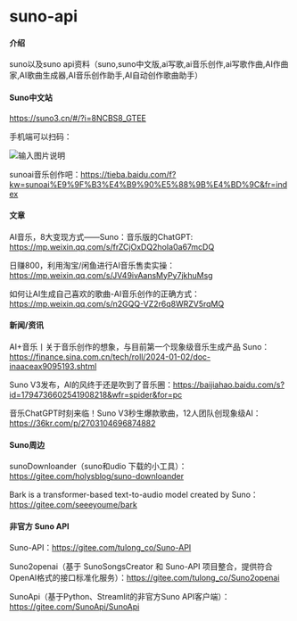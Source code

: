 # suno-api



#### 介绍
suno以及suno api资料（suno,suno中文版,ai写歌,ai音乐创作,ai写歌作曲,AI作曲家,AI歌曲生成器,AI音乐创作助手,AI自动创作歌曲助手）




#### Suno中文站
https://suno3.cn/#/?i=8NCBS8_GTEE

手机端可以扫码：

![输入图片说明](https://gitee.com/happyangellxq520/suno-api/raw/master/imghttpssuno3.cn%23i=8NCBS8_GTEE.png)

sunoai音乐创作吧：https://tieba.baidu.com/f?kw=sunoai%E9%9F%B3%E4%B9%90%E5%88%9B%E4%BD%9C&fr=index


#### 文章
AI音乐，8大变现方式——Suno：音乐版的ChatGPT: https://mp.weixin.qq.com/s/frZCjOxDQ2hoIa0a67mcDQ

日赚800，利用淘宝/闲鱼进行AI音乐售卖实操：https://mp.weixin.qq.com/s/JV49ivAansMyPy7jkhuMsg

如何让AI生成自己喜欢的歌曲-AI音乐创作的正确方式：https://mp.weixin.qq.com/s/n2GQQ-VZ2r6q8WRZV5rqMQ





#### 新闻/资讯
AI+音乐丨关于音乐创作的想象，与目前第一个现象级音乐生成产品 Suno：https://finance.sina.com.cn/tech/roll/2024-01-02/doc-inaaceax9095193.shtml

Suno V3发布，AI的风终于还是吹到了音乐圈：https://baijiahao.baidu.com/s?id=1794736602541908218&wfr=spider&for=pc

音乐ChatGPT时刻来临！Suno V3秒生爆款歌曲，12人团队创现象级AI：https://36kr.com/p/2703104696874882




#### Suno周边
sunoDownloander（suno和udio 下载的小工具）：https://gitee.com/holysblog/suno-downloander

Bark is a transformer-based text-to-audio model created by Suno：https://gitee.com/seeeyoume/bark




#### 非官方 Suno API

Suno-API：https://gitee.com/tulong_co/Suno-API

Suno2openai（基于 SunoSongsCreator 和 Suno-API 项目整合，提供符合OpenAI格式的接口标准化服务）：https://gitee.com/tulong_co/Suno2openai

SunoApi（基于Python、Streamlit的非官方Suno API客户端）：https://gitee.com/SunoApi/SunoApi
